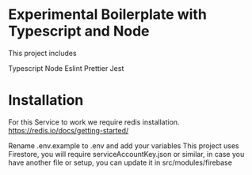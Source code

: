 # Experimental Boilerplate with Typescript and Node
This project includes 

Typescript
Node
Eslint
Prettier
Jest

# Installation 

For this Service to work we require redis installation.
https://redis.io/docs/getting-started/

Rename .env.example to .env and add your variables
This project uses Firestore, you will require serviceAccountKey.json or similar,
in case you have another file or setup, you can update it in src/modules/firebase

